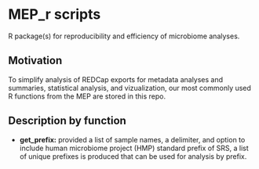 # MEP_r scripts
R package(s) for reproducibility and efficiency of microbiome analyses.

## Motivation
To simplify analysis of REDCap exports for metadata analyses and summaries, statistical analysis, and vizualization, our most commonly used R functions from the MEP are stored in this repo.

## Description by function
- **get_prefix:** provided a list of sample names, a delimiter, and option to include human microbiome project (HMP) standard prefix of SRS, a list of unique prefixes is produced that can be used for analysis by prefix.